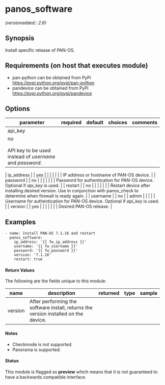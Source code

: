 # panos_software

_(versionadded:: 2.6)_


## Synopsis

Install specific release of PAN-OS.


## Requirements (on host that executes module)

- pan-python can be obtained from PyPi https://pypi.python.org/pypi/pan-python
- pandevice can be obtained from PyPi https://pypi.python.org/pypi/pandevice

## Options

| parameter | required | default | choices | comments |
| --- | --- | --- | --- | --- |
| api_key  |
| no |
|  |
| |  |
| API key to be used instead of <em>username</em> and <em>password</em>.  |
</td></tr>
| ip_address  |
| yes |
|  |
| |  |
| IP address or hostname of PAN-OS device.  |
</td></tr>
| password  |
| no |
|  |
| |  |
| Password for authentication for PAN-OS device.  Optional if <em>api_key</em> is used.  |
</td></tr>
| restart  |
| no |
|  |
| |  |
| Restart device after installing desired version.  Use in conjunction with panos_check to determine when firewall is ready again.  |
</td></tr>
| username  |
| no |
| admin |
| |  |
| Username for authentication for PAN-OS device.  Optional if <em>api_key</em> is used.  |
</td></tr>
| version  |
| yes |
|  |
| |  |
| Desired PAN-OS release.  |
</td></tr>
</table>
</br>



## Examples

    - name: Install PAN-OS 7.1.16 and restart
      panos_software:
        ip_address: '{{ fw_ip_address }}'
        username: '{{ fw_username }}'
        password: '{{ fw_password }}'
        version: '7.1.16'
        restart: true
#### Return Values

The following are the fields unique to this module:

| name | description | returned | type | sample |
| --- | --- | --- | --- | --- |
| version | After performing the software install, returns the version installed on the device. |  |  |  |

#### Notes

- Checkmode is not supported.
- Panorama is supported.



#### Status

This module is flagged as **preview** which means that it is not guaranteed to have a backwards compatible interface.

